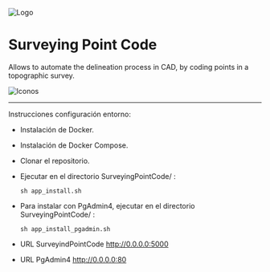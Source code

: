 ![Logo](https://github.com/EduardoRisco/SurveyingPointCode/blob/master/Docs/Logo/Logo_spc.png)

# Surveying Point Code
Allows to automate the delineation process in CAD, by coding points in a topographic survey.

![Iconos](https://github.com/EduardoRisco/SurveyingPointCode/blob/master/Docs/Logo/Transf_opt.png)

------

Instrucciones configuración entorno:

- Instalación de Docker.
- Instalación de Docker Compose.
- Clonar el repositorio.
- Ejecutar en el directorio SurveyingPointCode/ :

   ```
   sh app_install.sh
   ```
- Para instalar con PgAdmin4, ejecutar en el directorio SurveyingPointCode/ :

   ```
   sh app_install_pgadmin.sh
   ```
   
- URL  SurveyindPointCode  http://0.0.0.0:5000 
- URL  PgAdmin4  http://0.0.0.0:80

  

